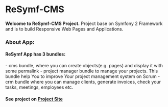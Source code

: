 ReSymf-CMS
========================
<b>Welcome to ReSymf-CMS Project.</b> Project base on Symfony 2 Framework and is to build Responsive Web Pages and Applications.

<h3>About App:</h3>
<h4>ReSymf App has 3 bundles:</h4>
 - cms bundle, where you can create objects(e.g. pages) and display it with some permalink
 - project manager bundle to manage your projects. This bundle help You to improve Your project management system on Scrum
 - crm bundle where you can manage clients, generate invoices, check your tasks, meetings, employees etc.

<h4>See project on <a target="_blank" href="http://resymf-cms.pl">Project Site</a></h4>


